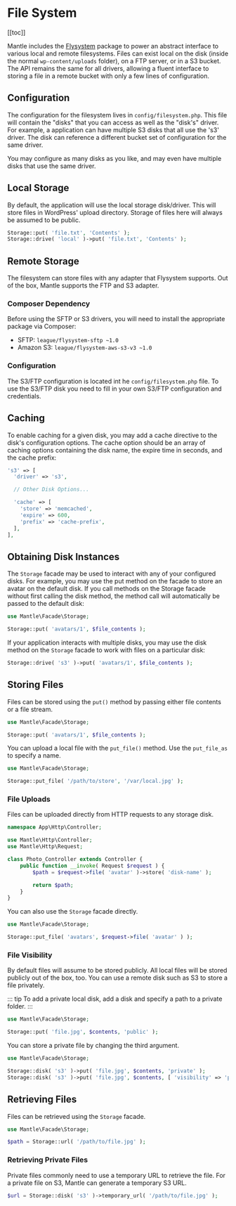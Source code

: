 # File System

[[toc]]

Mantle includes the [Flysystem](https://github.com/thephpleague/flysystem)
package to power an abstract interface to various local and remote filesystems.
Files can exist local on the disk (inside the normal `wp-content/uploads`
folder), on a FTP server, or in a S3 bucket. The API remains the same for all
drivers, allowing a fluent interface to storing a file in a remote bucket with
only a few lines of configuration.

## Configuration

The configuration for the filesystem lives in `config/filesystem.php`. This file
will contain the "disks" that you can access as well as the "disk's" driver. For
example, a application can have multiple S3 disks that all use the 's3' driver.
The disk can reference a different bucket set of configuration for the same driver.

You may configure as many disks as you like, and may even have multiple disks
that use the same driver.

## Local Storage

By default, the application will use the local storage disk/driver. This will
store files in WordPress' upload directory. Storage of files here will always be
assumed to be public.

```php
Storage::put( 'file.txt', 'Contents' );
Storage::drive( 'local' )->put( 'file.txt', 'Contents' );
```

## Remote Storage

The filesystem can store files with any adapter that Flysystem supports. Out of
the box, Mantle supports the FTP and S3 adapter.

### Composer Dependency

Before using the SFTP or S3 drivers, you will need to install the appropriate package via Composer:

* SFTP: `league/flysystem-sftp ~1.0`
* Amazon S3: `league/flysystem-aws-s3-v3 ~1.0`

### Configuration

The S3/FTP configuration is located int he `config/filesystem.php` file. To use
the S3/FTP disk you need to fill in your own S3/FTP configuration and
credentials.

## Caching

To enable caching for a given disk, you may add a cache directive to the disk's
configuration options. The cache option should be an array of caching options
containing the disk name, the expire time in seconds, and the cache prefix:

```php
's3' => [
  'driver' => 's3',

  // Other Disk Options...

  'cache' => [
    'store' => 'memcached',
    'expire' => 600,
    'prefix' => 'cache-prefix',
  ],
],
```

## Obtaining Disk Instances

The `Storage` facade may be used to interact with any of your configured disks.
For example, you may use the put method on the facade to store an avatar on the
default disk. If you call methods on the Storage facade without first calling
the disk method, the method call will automatically be passed to the default
disk:

```php
use Mantle\Facade\Storage;

Storage::put( 'avatars/1', $file_contents );
```

If your application interacts with multiple disks, you may use the disk method
on the `Storage` facade to work with files on a particular disk:

```php
Storage::drive( 's3' )->put( 'avatars/1', $file_contents );
```

## Storing Files

Files can be stored using the `put()` method by passing either file contents or
a file stream.

```php
use Mantle\Facade\Storage;

Storage::put( 'avatars/1', $file_contents );
```

You can upload a local file with the `put_file()` method. Use the `put_file_as`
to specify a name.

```php
use Mantle\Facade\Storage;

Storage::put_file( '/path/to/store', '/var/local.jpg' );
```

### File Uploads

Files can be uploaded directly from HTTP requests to any storage disk.

```php
namespace App\Http\Controller;

use Mantle\Http\Controller;
use Mantle\Http\Request;

class Photo_Controller extends Controller {
	public function __invoke( Request $request ) {
		$path = $request->file( 'avatar' )->store( 'disk-name' );

		return $path;
	}
}
```

You can also use the `Storage` facade directly.

```php
use Mantle\Facade\Storage;

Storage::put_file( 'avatars', $request->file( 'avatar' ) );
```

### File Visibility

By default files will assume to be stored publicly. All local files will be
stored publicly out of the box, too. You can use a remote disk such as S3 to
store a file privately.

::: tip
To add a private local disk, add a disk and specify a path to a private folder.
:::

```php
use Mantle\Facade\Storage;

Storage::put( 'file.jpg', $contents, 'public' );
```

You can store a private file by changing the third argument.

```php
use Mantle\Facade\Storage;

Storage::disk( 's3' )->put( 'file.jpg', $contents, 'private' );
Storage::disk( 's3' )->put( 'file.jpg', $contents, [ 'visibility' => 'private' ] );
```

## Retrieving Files

Files can be retrieved using the `Storage` facade.

```php
use Mantle\Facade\Storage;

$path = Storage::url( '/path/to/file.jpg' );
```

### Retrieving Private Files

Private files commonly need to use a temporary URL to retrieve the file. For a
private file on S3, Mantle can generate a temporary S3 URL.

```php
$url = Storage::disk( 's3' )->temporary_url( '/path/to/file.jpg' );
```
